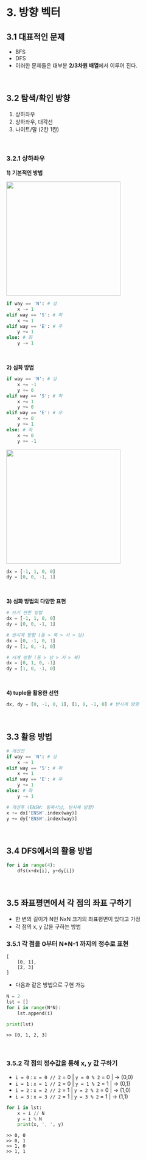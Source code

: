 # 3. 방향 벡터

## 3.1 대표적인 문제

- BFS
- DFS
- 이러한 문제들은 대부분 **2/3차원 배열**에서 이루어 진다.

<br/>

## 3.2 탐색/확인 방향

1. 상하좌우
2. 상하좌우, 대각선
3. 나이트/말 (2칸 1칸)

<br/>

### 3.2.1 상하좌우

**1) 기본적인 방법**

<img src="../img/04_01.png" style="width:300px; margin-left:0px;" />

```python
if way == 'N': # 상
    x -= 1
elif way == 'S': # 하
    x += 1
elif way == 'E': # 우
    y += 1
else: # 좌
    y -= 1
```

<br/>

**2) 심화 방법**

```python
if way == 'N': # 상
    x += -1
    y += 0
elif way == 'S': # 하
    x += 1
    y += 0
elif way == 'E': # 우
    x += 0
    y += 1
else: # 좌
    x += 0
    y += -1
```

<img src="../img/04_02.png" style="width:300px; margin-left:0px;" />

```python
dx = [-1, 1, 0, 0]
dy = [0, 0, -1, 1]
```

<br/>

**3) 심화 방법의 다양한 표현**

```python
# 쓰기 편한 방법
dx = [-1, 1, 0, 0]
dy = [0, 0, -1, 1]

# 반시계 방향 (동 > 북 > 서 > 남)
dx = [0, -1, 0, 1]
dy = [1, 0, -1, 0]

# 시계 방향 (동 > 남 > 서 > 북)
dx = [0, 1, 0, -1]
dy = [1, 0, -1, 0]
```

<br/>

**4) tuple을 활용한 선언**

```python
dx, dy = [0, -1, 0, 1], [1, 0, -1, 0] # 반시계 방향
```

<br/>

## 3.3 활용 방법

```python
# 개선전
if way == 'N': # 상
    x -= 1
elif way == 'S': # 하
    x += 1
elif way == 'E': # 우
    y += 1
else: # 좌
    y -= 1
```

```python
# 개선후 (ENSW: 동북서남, 반시계 방향)
x += dx['ENSW'.index(way)]
y += dy['ENSW'.index(way)]
```

<br/>

## 3.4 DFS에서의 활용 방법

```python
for i in range(4):
    dfs(x+dx[i], y+dy[i])
```

<br>

## 3.5 좌표평면에서 각 점의 좌표 구하기

- 한 변의 길이가 N인 NxN 크기의 좌표평면이 있다고 가정
- 각 점의 x, y 값을 구하는 방법

### 3.5.1 각 점을 0부터 N*N-1 까지의 정수로 표현

```
[
    [0, 1],
    [2, 3]
]
```

- 다음과 같은 방법으로 구현 가능

```python
N = 2
lst = []
for i in range(N*N):
    lst.append(i)

print(lst)
```

```
>> [0, 1, 2, 3]
```

<br>

### 3.5.2 각 점의 정수값을 통해 x, y 값 구하기

- `i = 0` : `x = 0 // 2` = 0 | `y = 0 % 2` = 0 | -> (0,0)
- `i = 1` : `x = 1 // 2` = 0 | `y = 1 % 2` = 1 | -> (0,1)
- `i = 2` : `x = 2 // 2` = 1 | `y = 2 % 2` = 0 | -> (1,0)
- `i = 3` : `x = 3 // 2` = 1 | `y = 3 % 2` = 1 | -> (1,1)

```python
for i in lst:
    x = i // N
    y = i % N
    print(x, ', ', y)
```

```
>> 0, 0
>> 0, 1
>> 1, 0
>> 1, 1
```